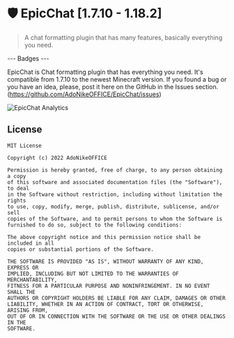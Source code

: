 # 🛡️ EpicChat [1.7.10 - 1.18.2]
> A chat formatting plugin that has many features, basically everything you need.

--- Badges ---

EpicChat is Chat formatting plugin that has everything you need. It's compatible from 1.7.10 to the newest Minecraft version. If you found a bug or you have an idea, please, post it here on the GitHub in the Issues section. (https://github.com/AdoNikeOFFICE/EpicChat/issues)

<img src="https://bstats.org/signatures/bukkit/EpicChatPlugin.svg" alt="EpicChat Analytics" target="_blank"></img>

## License
```
MIT License

Copyright (c) 2022 AdoNikeOFFICE

Permission is hereby granted, free of charge, to any person obtaining a copy
of this software and associated documentation files (the "Software"), to deal
in the Software without restriction, including without limitation the rights
to use, copy, modify, merge, publish, distribute, sublicense, and/or sell
copies of the Software, and to permit persons to whom the Software is
furnished to do so, subject to the following conditions:

The above copyright notice and this permission notice shall be included in all
copies or substantial portions of the Software.

THE SOFTWARE IS PROVIDED "AS IS", WITHOUT WARRANTY OF ANY KIND, EXPRESS OR
IMPLIED, INCLUDING BUT NOT LIMITED TO THE WARRANTIES OF MERCHANTABILITY,
FITNESS FOR A PARTICULAR PURPOSE AND NONINFRINGEMENT. IN NO EVENT SHALL THE
AUTHORS OR COPYRIGHT HOLDERS BE LIABLE FOR ANY CLAIM, DAMAGES OR OTHER
LIABILITY, WHETHER IN AN ACTION OF CONTRACT, TORT OR OTHERWISE, ARISING FROM,
OUT OF OR IN CONNECTION WITH THE SOFTWARE OR THE USE OR OTHER DEALINGS IN THE
SOFTWARE.
```
